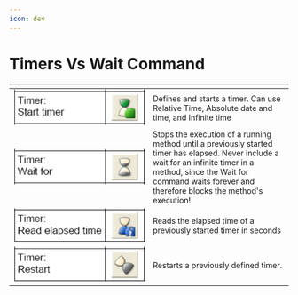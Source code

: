 ```yaml
---
icon: dev
---
```


# Timers Vs Wait Command

<table data-header-hidden><thead><tr><th width="238"></th><th></th></tr></thead><tbody><tr><td><img src="../.gitbook/assets/image (102) (1) (1).png" alt="" data-size="original"></td><td>Defines and starts a timer. Can use Relative Time, Absolute date and time, and Infinite time</td></tr><tr><td><img src="../.gitbook/assets/image (103) (1) (1).png" alt="" data-size="original"></td><td>Stops the execution of a running method until a previously started timer has elapsed. Never include a wait for an infinite timer in a method, since the Wait for command waits forever and therefore blocks the method's execution!</td></tr><tr><td><img src="../.gitbook/assets/image (105) (1) (1).png" alt="" data-size="original"></td><td>Reads the elapsed time of a previously started timer in seconds</td></tr><tr><td><img src="../.gitbook/assets/image (106) (1) (1).png" alt="" data-size="original"></td><td>Restarts a previously defined timer.</td></tr></tbody></table>

